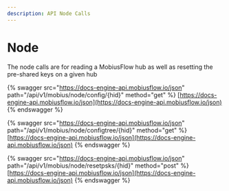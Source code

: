 ```yaml
---
description: API Node Calls
---
```


# Node

The node calls are for reading a MobiusFlow hub as well as resetting the pre-shared keys on a given hub

{% swagger src="https://docs-engine-api.mobiusflow.io/json" path="/api/v1/mobius/node/config/{hid}" method="get" %}
[https://docs-engine-api.mobiusflow.io/json](https://docs-engine-api.mobiusflow.io/json)
{% endswagger %}

{% swagger src="https://docs-engine-api.mobiusflow.io/json" path="/api/v1/mobius/node/configtree/{hid}" method="get" %}
[https://docs-engine-api.mobiusflow.io/json](https://docs-engine-api.mobiusflow.io/json)
{% endswagger %}

{% swagger src="https://docs-engine-api.mobiusflow.io/json" path="/api/v1/mobius/node/resetpsks/{hid}" method="post" %}
[https://docs-engine-api.mobiusflow.io/json](https://docs-engine-api.mobiusflow.io/json)
{% endswagger %}
